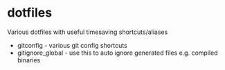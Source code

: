 dotfiles
========

Various dotfiles with useful timesaving shortcuts/aliases


* gitconfig - various git config shortcuts
* gitignore_global - use this to auto ignore generated files e.g. compiled binaries

